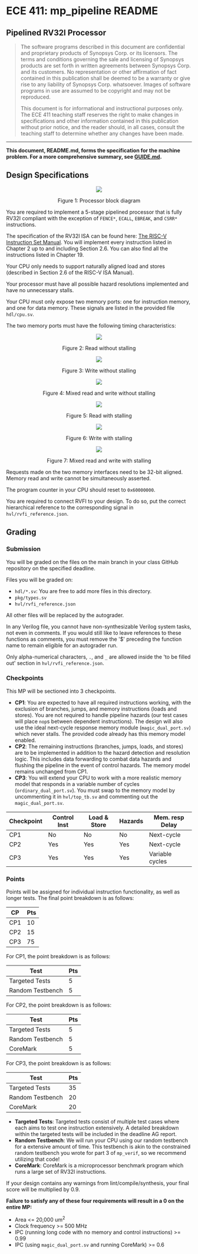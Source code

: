 # ECE 411: mp_pipeline README

## Pipelined RV32I Processor

> The software programs described in this document are confidential
> and proprietary products of Synopsys Corp. or its licensors. The
> terms and conditions governing the sale and licensing of Synopsys
> products are set forth in written agreements between Synopsys Corp.
> and its customers. No representation or other affirmation of fact
> contained in this publication shall be deemed to be a warranty or
> give rise to any liability of Synopsys Corp. whatsoever. Images of
> software programs in use are assumed to be copyright and may not be
> reproduced.
> 
> This document is for informational and instructional purposes only.
> The ECE 411 teaching staff reserves the right to make changes in
> specifications and other information contained in this publication
> without prior notice, and the reader should, in all cases, consult
> the teaching staff to determine whether any changes have been made.

---

**This document, README.md, forms the specification for the machine
problem. For a more comprehensive summary, see [GUIDE.md](./GUIDE.md).**

## Design Specifications

<p align="center">
  <img src="doc/images/pipeline_stages.svg"/>
  <p align="center">Figure 1: Processor block diagram</p>
</p>

You are required to implement a 5-stage pipelined processor that is fully RV32I
compliant with the exception of `FENCE*`, `ECALL`, `EBREAK`, and `CSRR*` instructions.

The specification of the RV32I ISA can be found here:
[The RISC-V Instruction Set Manual](https://riscv.org/wp-content/uploads/2017/05/riscv-spec-v2.2.pdf).
You will implement every instruction listed in Chapter 2 up to and including Section 2.6.
You can also find all the instructions listed in Chapter 19.

Your CPU only needs to support naturally aligned load and stores (described in Section 2.6 of the RISC-V ISA Manual).

Your processor must have all possible hazard resolutions implemented and have no unnecessary stalls. 

Your CPU must only expose two memory ports: one for instruction memory, and one for data memory.
These signals are listed in the provided file `hdl/cpu.sv`.

The two memory ports must have the following timing characteristics:

<p align="center">
  <img src="doc/images/mem_read_wo_stall.svg"/>
  <p align="center">Figure 2: Read without stalling</p>
</p>

<p align="center">
  <img src="doc/images/mem_write_wo_stall.svg"/>
  <p align="center">Figure 3: Write without stalling</p>
</p>

<p align="center">
  <img src="doc/images/mem_mixed_wo_stall.svg"/>
  <p align="center">Figure 4: Mixed read and write without stalling</p>
</p>

<p align="center">
  <img src="doc/images/mem_read_w_stall.svg"/>
  <p align="center">Figure 5: Read with stalling</p>
</p>

<p align="center">
  <img src="doc/images/mem_write_w_stall.svg"/>
  <p align="center">Figure 6: Write with stalling</p>
</p>

<p align="center">
  <img src="doc/images/mem_mixed_w_stall.svg"/>
  <p align="center">Figure 7: Mixed read and write with stalling</p>
</p>

Requests made on the two memory interfaces need to be 32-bit aligned.
Memory read and write cannot be simultaneously asserted.

The program counter in your CPU should reset to `0x60000000`.

You are required to connect RVFI to your design. To do so,
put the correct hierarchical reference to the corresponding signal in `hvl/rvfi_reference.json`. 

## Grading

### Submission
You will be graded on the files on the main branch in your class GitHub repository on the specified deadline.

Files you will be graded on:
- `hdl/*.sv`: You are free to add more files in this directory.
- `pkg/types.sv`
- `hvl/rvfi_reference.json`

All other files will be replaced by the autograder.

In any Verilog file, you cannot have non-synthesizable Verilog system tasks, not even in comments.
If you would still like to leave references to these functions as comments,
you must remove the '$' preceding the function name to remain eligible for an autograder run.

Only alpha-numerical characters, `.`, and `_` are allowed inside the 'to be filled out' section in `hvl/rvfi_reference.json`.

### Checkpoints
This MP will be sectioned into 3 checkpoints.  

- **CP1**: You are expected to have all required instructions working,
  with the exclusion of branches, jumps, and memory instructions (loads and stores).
  You are not required to handle pipeline hazards (our test cases will place `nop`s between dependent instructions). The design will also use the ideal next-cycle response memory module
 (`magic_dual_port.sv`) which never stalls. The provided code already has this memory model enabled.
- **CP2**: The remaining instructions (branches, jumps, loads, and stores) are to be implemented in addition to the hazard detection 
  and resolution logic. This includes data forwarding to combat data hazards and flushing the pipeline in the event of control hazards.
  The memory model remains unchanged from CP1.
- **CP3**: You will extend your CPU to work with a more realistic memory model
  that responds in a variable number of cycles (`ordinary_dual_port.sv`). You must swap to the memory model by
  uncommenting it in `hvl/top_tb.sv` and commenting out the `magic_dual_port.sv`.

| Checkpoint | Control Inst | Load & Store | Hazards | Mem. resp Delay |
|------------|--------------|--------------|---------|-----------------|
| CP1        | No           | No           | No      | Next-cycle      |
| CP2        | Yes          | Yes          | Yes     | Next-cycle      |
| CP3        | Yes          | Yes          | Yes     | Variable cycles |

### Points
Points will be assigned for individual instruction functionality, as well as longer tests. The final point breakdown is as follows:

| CP   | Pts |
|------|-----|
| CP1  | 10  |
| CP2  | 15  |
| CP3  | 75  |

For CP1, the point breakdown is as follows:

|     Test        | Pts |
|-----------------|-----|
| Targeted Tests  | 5   |
| Random Testbench| 5   |

For CP2, the point breakdown is as follows:

|     Test        | Pts |
|-----------------|-----|
| Targeted Tests  | 5   |
| Random Testbench| 5   |
| CoreMark        | 5   |

For CP3, the point breakdown is as follows:

|     Test        | Pts |
|-----------------|-----|
| Targeted Tests  | 35  |
| Random Testbench| 20  |
| CoreMark        | 20  |

- **Targeted Tests**: Targeted tests consist of multiple test cases where each aims to test one instruction extensively.
  A detailed breakdown within the targeted tests will be included in the deadline AG report.
- **Random Testbench**: We will run your CPU using our random testbench for a extensive amount of time. This testbench is 
  akin to the constrained random testbench you wrote for part 3 of `mp_verif`, so we recommend utilizing that code!
- **CoreMark**: CoreMark is a microprocessor benchmark program which runs a large set of RV32I instructions.

If your design contains any warnings from lint/compile/synthesis, your final score will be multiplied by 0.9.

**Failure to satisfy any of these four requirements will result in a 0 on the entire MP:**
- Area <= 20,000 um<sup>2</sup>
- Clock frequency >= 500 MHz
- IPC (running long code with no memory and control instructions) >= 0.99
- IPC (using `magic_dual_port.sv` and running CoreMark) >= 0.6
